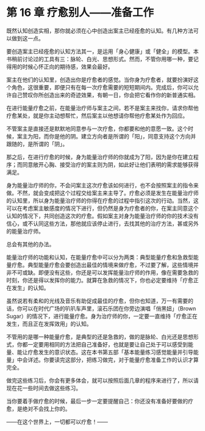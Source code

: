 # 第 16 章 疗愈别人——准备工作

既然认知创造实相，那你就必须在心中创造出案主已经痊愈的认知。有几种方法可以做到这一点。

要创造案主已经痊愈的认知方法其一，是运用「身心健康」或「健全」的模型。本书稍前讨论过的工具有三：脉轮、白光、思想形式。然而，不管你用哪一种，要记得用的时候心怀正向的期待感，效果会最好。

案主在他们的认知里，创造出你是疗愈者的感觉。当你身为疗愈者，就要扮演好这个角色，这很重要，即便只有在每一次疗愈需要的短短期间内。完成后，你可以允许自己赞叹你所创造出来的奇迹效果，有朝一日，你会把它看作你的新普通实相。

在进行能量疗愈之前，在能量治疗师与案主之间，若不是案主来找你，请求你帮他疗愈某处，就是你主动想帮忙，然后案主以他想请你帮他疗愈某处作为回应。

不管案主是直接还是默默地同意参与一次疗愈，你都要和他的意愿一致。这个时候，案主为阳，而你是他的阴。建立方向者是所谓的「阳」，同意支持这个方向并跟随的，是所谓的「阴」。

那之后，在进行疗愈的时候，身为能量治疗师的你就成为了阳，因为是你在建立程序；而同意敞开心胸、接受治疗的案主则为阴，如此好让他们表明的需求能够获得满足。

身为能量治疗师的你，不会问案主这次疗愈该如何进行，也不会按照案主的指令来做。不然，就会变成把这个过程交给案主来主导了。疗愈必须是发生在能量治疗师的认知里，所以身为能量治疗师的你得在疗愈的过程中指引这次的行动。当然，这可以在考虑案主敏感度的情况下进行，但仍然是身为疗愈者的你，在案主同意这个认知的情况下，共同创造这次的疗愈。假如案主对身为能量治疗师的你的技术没有信心，或不认同这些方法，那他就应该停止进行，去找其他的治疗方法，甚或另外的能量治疗师。

总会有其他的办法。

能量治疗师的功能和认知，在能量疗愈中可以分为两类：典型能量疗愈和急救型能量疗愈。典型能量疗愈会要创造出最佳的情境来做疗愈，不过要了解，这些情境并非不可或缺。即便没有这些，你还是可以发挥能量治疗师的作用，像在需要急救的时刻，你还是得以发挥你的能力。就算在急救的情况下，你也必定要维持「疗愈正在发生」的认知。

虽然说若有柔和的光线及音乐有助促成最佳的疗愈，但你也知道，万一有需要的话，你可以在时代广场的叭叭车声里，滚石乐团在你旁边演唱「俏黑妞」（Brown Sugar）的情况下，进行能量疗愈。身为治疗师的你，一定要一直维持「疗愈正在发生，而且正在发挥效用」的认知。

不管用的是哪一种能量疗愈，是典型的还是急救的，做的是脉轮、白光还是思想形式，你都一定要用相同的方法把自己准备好，也就是要让自己处于可以感受到能量、能让疗愈发生的意识状态。这在本书第五部「基本能量练习感觉能量并引导能量」中会详述。你要读完这部分，把练习做完，对于能量疗愈准备工作的认识才算完全。

做完这些练习后，你会有更多体会，就可以按照后面几章的程序来进行了，所以请现在花一些时间去做这些练习。

当你要着手做疗愈的时候，最后一步一定要提醒自己：你还没有准备好要做的疗愈，是绝对不会找上你的。

——在这个世界上，一切都可以疗愈！——
